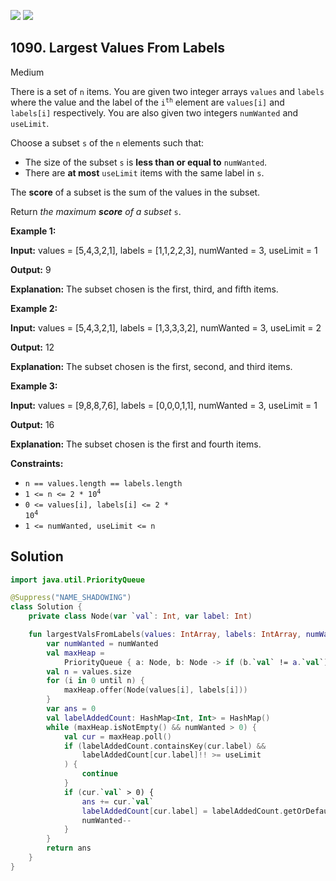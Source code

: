 [![](https://img.shields.io/github/stars/javadev/LeetCode-in-Kotlin?label=Stars&style=flat-square)](https://github.com/javadev/LeetCode-in-Kotlin)
[![](https://img.shields.io/github/forks/javadev/LeetCode-in-Kotlin?label=Fork%20me%20on%20GitHub%20&style=flat-square)](https://github.com/javadev/LeetCode-in-Kotlin/fork)

## 1090\. Largest Values From Labels

Medium

There is a set of `n` items. You are given two integer arrays `values` and `labels` where the value and the label of the <code>i<sup>th</sup></code> element are `values[i]` and `labels[i]` respectively. You are also given two integers `numWanted` and `useLimit`.

Choose a subset `s` of the `n` elements such that:

*   The size of the subset `s` is **less than or equal to** `numWanted`.
*   There are **at most** `useLimit` items with the same label in `s`.

The **score** of a subset is the sum of the values in the subset.

Return _the maximum **score** of a subset_ `s`.

**Example 1:**

**Input:** values = [5,4,3,2,1], labels = [1,1,2,2,3], numWanted = 3, useLimit = 1

**Output:** 9

**Explanation:** The subset chosen is the first, third, and fifth items.

**Example 2:**

**Input:** values = [5,4,3,2,1], labels = [1,3,3,3,2], numWanted = 3, useLimit = 2

**Output:** 12

**Explanation:** The subset chosen is the first, second, and third items.

**Example 3:**

**Input:** values = [9,8,8,7,6], labels = [0,0,0,1,1], numWanted = 3, useLimit = 1

**Output:** 16

**Explanation:** The subset chosen is the first and fourth items.

**Constraints:**

*   `n == values.length == labels.length`
*   <code>1 <= n <= 2 * 10<sup>4</sup></code>
*   <code>0 <= values[i], labels[i] <= 2 * 10<sup>4</sup></code>
*   `1 <= numWanted, useLimit <= n`

## Solution

```kotlin
import java.util.PriorityQueue

@Suppress("NAME_SHADOWING")
class Solution {
    private class Node(var `val`: Int, var label: Int)

    fun largestValsFromLabels(values: IntArray, labels: IntArray, numWanted: Int, useLimit: Int): Int {
        var numWanted = numWanted
        val maxHeap =
            PriorityQueue { a: Node, b: Node -> if (b.`val` != a.`val`) b.`val` - a.`val` else a.label - b.label }
        val n = values.size
        for (i in 0 until n) {
            maxHeap.offer(Node(values[i], labels[i]))
        }
        var ans = 0
        val labelAddedCount: HashMap<Int, Int> = HashMap()
        while (maxHeap.isNotEmpty() && numWanted > 0) {
            val cur = maxHeap.poll()
            if (labelAddedCount.containsKey(cur.label) &&
                labelAddedCount[cur.label]!! >= useLimit
            ) {
                continue
            }
            if (cur.`val` > 0) {
                ans += cur.`val`
                labelAddedCount[cur.label] = labelAddedCount.getOrDefault(cur.label, 0) + 1
                numWanted--
            }
        }
        return ans
    }
}
```